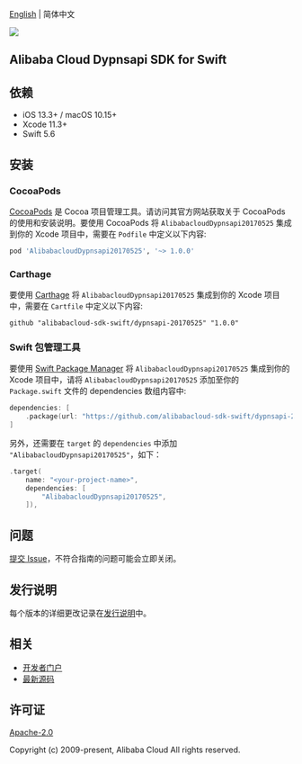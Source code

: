 [English](README.md) | 简体中文

![](https://aliyunsdk-pages.alicdn.com/icons/AlibabaCloud.svg)

## Alibaba Cloud Dypnsapi SDK for Swift

## 依赖

- iOS 13.3+ / macOS 10.15+
- Xcode 11.3+
- Swift 5.6

## 安装

### CocoaPods

[CocoaPods](https://cocoapods.org) 是 Cocoa 项目管理工具。请访问其官方网站获取关于 CocoaPods 的使用和安装说明。要使用 CocoaPods 将 `AlibabacloudDypnsapi20170525` 集成到你的 Xcode 项目中，需要在 `Podfile` 中定义以下内容:

```ruby
pod 'AlibabacloudDypnsapi20170525', '~> 1.0.0'
```

### Carthage

要使用 [Carthage](https://github.com/Carthage/Carthage) 将 `AlibabacloudDypnsapi20170525` 集成到你的 Xcode 项目中，需要在 `Cartfile` 中定义以下内容:

```ogdl
github "alibabacloud-sdk-swift/dypnsapi-20170525" "1.0.0"
```

### Swift 包管理工具

要使用 [Swift Package Manager](https://swift.org/package-manager/) 将 `AlibabacloudDypnsapi20170525` 集成到你的 Xcode 项目中，请将 `AlibabacloudDypnsapi20170525` 添加至你的 `Package.swift` 文件的 dependencies 数组内容中:

```swift
dependencies: [
    .package(url: "https://github.com/alibabacloud-sdk-swift/dypnsapi-20170525.git", from: "1.0.0")
]
```

另外，还需要在 `target` 的 `dependencies` 中添加 `"AlibabacloudDypnsapi20170525"`，如下：

```swift
.target(
    name: "<your-project-name>",
    dependencies: [
        "AlibabacloudDypnsapi20170525",
    ]),
```

## 问题

[提交 Issue](https://github.com/alibabacloud-sdk-swift/dypnsapi-20170525/issues/new)，不符合指南的问题可能会立即关闭。

## 发行说明

每个版本的详细更改记录在[发行说明](./ChangeLog.txt)中。

## 相关

* [开发者门户](https://next.api.aliyun.com/home)
* [最新源码](https://github.com/alibabacloud-sdk-swift/dypnsapi-20170525)

## 许可证

[Apache-2.0](http://www.apache.org/licenses/LICENSE-2.0)

Copyright (c) 2009-present, Alibaba Cloud All rights reserved.
